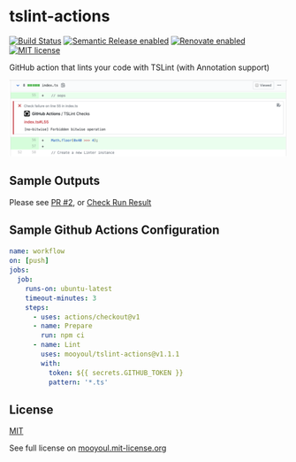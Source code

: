 # tslint-actions

[![Build Status](https://github.com/mooyoul/tslint-actions/workflows/workflow/badge.svg)](https://github.com/mooyoul/tslint-actions/actions)
[![Semantic Release enabled](https://img.shields.io/badge/%20%20%F0%9F%93%A6%F0%9F%9A%80-semantic--release-e10079.svg)](https://github.com/semantic-release/semantic-release)
[![Renovate enabled](https://img.shields.io/badge/renovate-enabled-brightgreen.svg)](https://renovatebot.com/)
[![MIT license](http://img.shields.io/badge/license-MIT-blue.svg)](http://mooyoul.mit-license.org/)

GitHub action that lints your code with TSLint (with Annotation support)

![Example](example.png)


## Sample Outputs

Please see [PR #2](https://github.com/mooyoul/tslint-actions/pull/2/files), or [Check Run Result](https://github.com/mooyoul/tslint-actions/pull/2/checks?check_run_id=228522505) 

## Sample Github Actions Configuration 

```yaml
name: workflow
on: [push]
jobs:
  job:
    runs-on: ubuntu-latest
    timeout-minutes: 3
    steps:
      - uses: actions/checkout@v1
      - name: Prepare
        run: npm ci
      - name: Lint
        uses: mooyoul/tslint-actions@v1.1.1
        with:
          token: ${{ secrets.GITHUB_TOKEN }}
          pattern: '*.ts'
```

## License

[MIT](LICENSE)

See full license on [mooyoul.mit-license.org](http://mooyoul.mit-license.org/)
